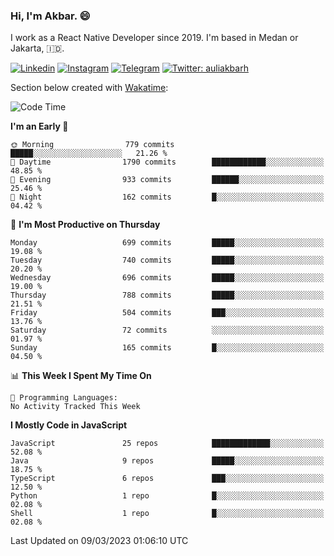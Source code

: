 ### Hi,  I'm Akbar. 😄

I work as a React Native Developer since 2019. I'm based in Medan or Jakarta, :indonesia:. 

<!-- 🔭 Take a look at my [LinkedIn](https://www.linkedin.com/in/aulia-akbar-harahap/) profile. -->

<!-- For now I still don't have a repository to be proud of, but I'm working on it. -->

[![Linkedin](https://img.shields.io/badge/-Aulia%20Akbar%20Harahap-blue?style=flat-square&labelColor=gray&logo=Linkedin&logoColor=white&link=https://www.linkedin.com/in/aulia-akbar-harahap)](https://www.linkedin.com/in/aulia-akbar-harahap)
[![Instagram](https://img.shields.io/badge/-@auliakbarh-orange?style=flat-square&labelColor=gray&logo=Instagram&logoColor=white&link=https://www.instagram.com/auliakbarh)](https://www.instagram.com/auliakbarh)
[![Telegram](https://img.shields.io/badge/-auliakbarh-informational?style=flat-square&labelColor=gray&logo=telegram&logoColor=white&link=https://t.me/auliakbarh)](https://t.me/auliakbarh)
[![Twitter: auliakbarh](https://img.shields.io/twitter/follow/auliakbarh?style=social)](https://twitter.com/auliakbarh)

Section below created with [Wakatime](https://wakatime.com/):
<!--START_SECTION:waka-->
![Code Time](http://img.shields.io/badge/Code%20Time-48%20hrs%2029%20mins-blue)

**I'm an Early 🐤** 

```text
🌞 Morning                779 commits         █████░░░░░░░░░░░░░░░░░░░░   21.26 % 
🌆 Daytime                1790 commits        ████████████░░░░░░░░░░░░░   48.85 % 
🌃 Evening                933 commits         ██████░░░░░░░░░░░░░░░░░░░   25.46 % 
🌙 Night                  162 commits         █░░░░░░░░░░░░░░░░░░░░░░░░   04.42 % 
```
📅 **I'm Most Productive on Thursday** 

```text
Monday                   699 commits         █████░░░░░░░░░░░░░░░░░░░░   19.08 % 
Tuesday                  740 commits         █████░░░░░░░░░░░░░░░░░░░░   20.20 % 
Wednesday                696 commits         █████░░░░░░░░░░░░░░░░░░░░   19.00 % 
Thursday                 788 commits         █████░░░░░░░░░░░░░░░░░░░░   21.51 % 
Friday                   504 commits         ███░░░░░░░░░░░░░░░░░░░░░░   13.76 % 
Saturday                 72 commits          ░░░░░░░░░░░░░░░░░░░░░░░░░   01.97 % 
Sunday                   165 commits         █░░░░░░░░░░░░░░░░░░░░░░░░   04.50 % 
```


📊 **This Week I Spent My Time On** 

```text
💬 Programming Languages: 
No Activity Tracked This Week
```

**I Mostly Code in JavaScript** 

```text
JavaScript               25 repos            █████████████░░░░░░░░░░░░   52.08 % 
Java                     9 repos             █████░░░░░░░░░░░░░░░░░░░░   18.75 % 
TypeScript               6 repos             ███░░░░░░░░░░░░░░░░░░░░░░   12.50 % 
Python                   1 repo              █░░░░░░░░░░░░░░░░░░░░░░░░   02.08 % 
Shell                    1 repo              █░░░░░░░░░░░░░░░░░░░░░░░░   02.08 % 
```




 Last Updated on 09/03/2023 01:06:10 UTC
<!--END_SECTION:waka-->


<!--
**auliakbarh/auliakbarh** is a ✨ _special_ ✨ repository because its `README.md` (this file) appears on your GitHub profile.

Here are some ideas to get you started:

- 🔭 I’m currently working on ...
- 🌱 I’m currently learning ...
- 👯 I’m looking to collaborate on ...
- 🤔 I’m looking for help with ...
- 💬 Ask me about ...
- 📫 How to reach me: ...
- 😄 Pronouns: ...
- ⚡ Fun fact: ...
-->
